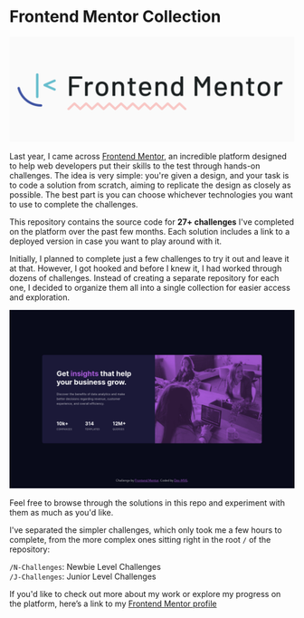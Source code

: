 # Frontend Mentor Collection

![Frontend Mentor logo](./frontend-mentor.png)

Last year, I came across [Frontend Mentor](https://www.frontendmentor.io), an incredible platform designed to help web developers put their skills to the test through hands-on challenges. The idea is very simple: you're given a design, and your task is to code a solution from scratch, aiming to replicate the design as closely as possible. The best part is you can choose whichever technologies you want to use to complete the challenges.

This repository contains the source code for **27+ challenges** I've completed on the platform over the past few months. Each solution includes a link to a deployed version in case you want to play around with it.

Initially, I planned to complete just a few challenges to try it out and leave it at that. However, I got hooked and before I knew it, I had worked through dozens of challenges. Instead of creating a separate repository for each one, I decided to organize them all into a single collection for easier access and exploration. 

![Solutions preview](./preview.gif)

Feel free to browse through the solutions in this repo and experiment with them as much as you'd like.

 I've separated the simpler challenges, which only took me a few hours to complete, from the more complex ones sitting right in the root `/` of the repository:

`/N-Challenges`: Newbie Level Challenges<br>
`/J-Challenges`: Junior Level Challenges

If you'd like to check out more about my work or explore my progress on the platform, here’s a link to my [Frontend Mentor profile](https://www.frontendmentor.io/profile/Dev-MV6)
